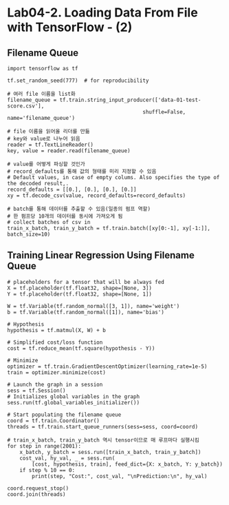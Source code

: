 # Lab04-2. Loading Data From File with TensorFlow - (2)

## Filename Queue

    import tensorflow as tf

    tf.set_random_seed(777)  # for reproducibility

    # 여러 file 이름을 list화
    filename_queue = tf.train.string_input_producer(['data-01-test-score.csv'],
                                                shuffle=False, name='filename_queue')

    # file 이름을 읽어올 리더를 만듦
    # key와 value로 나누어 읽음
    reader = tf.TextLineReader()
    key, value = reader.read(filename_queue)

    # value를 어떻게 파싱할 것인가
    # record_defaults를 통해 값의 형태를 미리 지정할 수 있음
    # Default values, in case of empty colums. Also specifies the type of the decoded result,.
    record_defaults = [[0.], [0.], [0.], [0.]]
    xy = tf.decode_csv(value, record_defaults=record_defaults)

    # batch를 통해 데이터를 추출할 수 있음(일종의 펌프 역할)
    # 한 펌프당 10개의 데이터를 동시에 가져오게 됨
    # collect batches of csv in
    train_x_batch, train_y_batch = tf.train.batch([xy[0:-1], xy[-1:]], batch_size=10)

## Training Linear Regression Using Filename Queue

    # placeholders for a tensor that will be always fed
    X = tf.placeholder(tf.float32, shape=[None, 3])
    Y = tf.placeholder(tf.float32, shape=[None, 1])

    W = tf.Variable(tf.random_normal([3, 1]), name='weight')
    b = tf.Variable(tf.random_normal([1]), name='bias')

    # Hypothesis
    hypothesis = tf.matmul(X, W) + b

    # Simplified cost/loss function
    cost = tf.reduce_mean(tf.square(hypothesis - Y))

    # Minimize
    optimizer = tf.train.GradientDescentOptimizer(learning_rate=1e-5)
    train = optimizer.minimize(cost)

    # Launch the graph in a session
    sess = tf.Session()
    # Initializes global variables in the graph
    sess.run(tf.global_variables_initializer())

    # Start populating the filename queue
    coord = tf.train.Coordinator()
    threads = tf.train.start_queue_runners(sess=sess, coord=coord)

    # train_x_batch, train_y_batch 역시 tensor이므로 매 루프마다 실행시킴
    for step in range(2001):
        x_batch, y_batch = sess.run([train_x_batch, train_y_batch])
        cost_val, hy_val, _ = sess.run(
            [cost, hypothesis, train], feed_dict={X: x_batch, Y: y_batch})
        if step % 10 == 0:
            print(step, "Cost:", cost_val, "\nPrediction:\n", hy_val)

    coord.request_stop()
    coord.join(threads)
